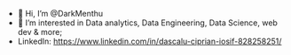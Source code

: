 - 👋 Hi, I’m @DarkMenthu
- 👀 I’m interested in Data analytics, Data Engineering, Data Science, web dev & more;
- LinkedIn: https://www.linkedin.com/in/dascalu-ciprian-iosif-828258251/
